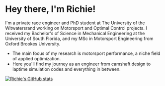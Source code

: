 # Hey there, I'm Richie!

I'm a private race engineer and PhD student at The University of the Witwatersrand working on Motorsport and Optimal Control projects. I received my Bachelor's of Science in Mechanical Engineering at the University of South Florida, and my MSc in Motorsport Engineering from Oxford Brookes University.
- The main focus of my research is motorsport performance, a niche field of applied optimization. 
- Here you'll find my journey as an engineer from camshaft design to laptime simulation codes and everything in between.

[![Richie's GitHub stats](https://github-readme-stats.vercel.app/api?username=richieleytongt)](https://github.com/anuraghazra/github-readme-stats)



<!---
richieleytongt/richieleytongt is a ✨ special ✨ repository because its `README.md` (this file) appears on your GitHub profile.
You can click the Preview link to take a look at your changes.
--->
